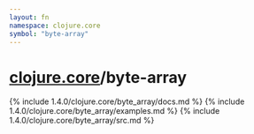 ```yaml
---
layout: fn
namespace: clojure.core
symbol: "byte-array"
---
```


# [clojure.core](../)/byte-array

{% include 1.4.0/clojure.core/byte_array/docs.md %}
{% include 1.4.0/clojure.core/byte_array/examples.md %}
{% include 1.4.0/clojure.core/byte_array/src.md %}

